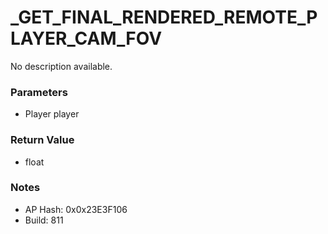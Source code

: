 # _GET_FINAL_RENDERED_REMOTE_PLAYER_CAM_FOV

No description available.

### Parameters
* Player player

### Return Value
* float

### Notes
* AP Hash: 0x0x23E3F106
* Build: 811

